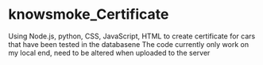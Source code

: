 # knowsmoke_Certificate

  Using Node.js, python, CSS, JavaScript, HTML to create certificate for cars that have been tested in the databasene
  The code currently only work on my local end, need to be altered when uploaded to the server
